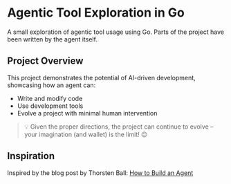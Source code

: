 # Agentic Tool Exploration in Go

A small exploration of agentic tool usage using Go. Parts of the project have been written by the agent itself. 

## Project Overview

This project demonstrates the potential of AI-driven development, showcasing how an agent can:
- Write and modify code
- Use development tools
- Evolve a project with minimal human intervention

> 💡 Given the proper directions, the project can continue to evolve – your imagination (and wallet) is the limit! 😉

## Inspiration

Inspired by the blog post by Thorsten Ball: [How to Build an Agent](https://ampcode.com/how-to-build-an-agent)
